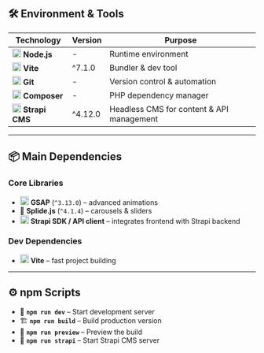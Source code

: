 ## 🛠️ Environment & Tools

| Technology                                                                                | Version | Purpose                                   |
| ----------------------------------------------------------------------------------------- | ------- | ----------------------------------------- |
| <img src="https://cdn.simpleicons.org/node.js" width="18" alt="Node.js" /> **Node.js**    | -       | Runtime environment                       |
| <img src="https://cdn.simpleicons.org/vite" width="18" alt="Vite" /> **Vite**             | ^7.1.0  | Bundler & dev tool                        |
| <img src="https://cdn.simpleicons.org/git" width="18" alt="Git" /> **Git**                | -       | Version control & automation              |
| <img src="https://cdn.simpleicons.org/composer" width="18" alt="Composer" /> **Composer** | -       | PHP dependency manager                    |
| <img src="https://cdn.simpleicons.org/strapi" width="18" alt="Strapi" /> **Strapi CMS**   | ^4.12.0 | Headless CMS for content & API management |

---

## 📦 Main Dependencies

### Core Libraries

- <img src="https://cdn.simpleicons.org/greensock" width="18" alt="GSAP" /> **GSAP** (`^3.13.0`) – advanced animations
- 🎠 **Splide.js** (`^4.1.4`) – carousels & sliders
- <img src="https://cdn.simpleicons.org/strapi" width="18" alt="Strapi" /> **Strapi SDK / API client** – integrates frontend with Strapi backend

### Dev Dependencies

- <img src="https://cdn.simpleicons.org/vite" width="18" alt="Vite" /> **Vite** – fast project building

---

## ⚙️ npm Scripts

- 🚀 **`npm run dev`** – Start development server
- 🏗️ **`npm run build`** – Build production version
- 👀 **`npm run preview`** – Preview the build
- 📝 **`npm run strapi`** – Start Strapi CMS server
